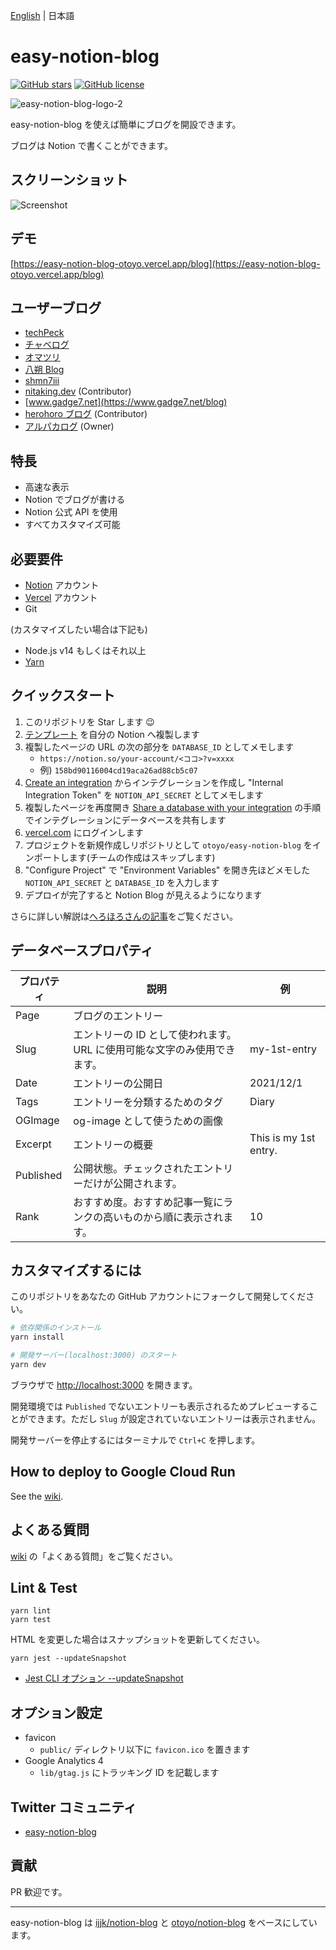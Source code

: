 [English](README.md) | 日本語

# easy-notion-blog

[![GitHub stars](https://img.shields.io/github/stars/otoyo/easy-notion-blog)](https://github.com/otoyo/easy-notion-blog/stargazers)
[![GitHub license](https://img.shields.io/github/license/otoyo/easy-notion-blog)](https://github.com/otoyo/easy-notion-blog/blob/master/LICENSE)

![easy-notion-blog-logo-2](https://user-images.githubusercontent.com/1063435/155871688-aeb3a7ea-28cb-4b84-bcde-eafc7a2a859a.png)

easy-notion-blog を使えば簡単にブログを開設できます。

ブログは Notion で書くことができます。

## スクリーンショット

![Screenshot](https://user-images.githubusercontent.com/1063435/152633191-0bda9095-52ce-4e01-9794-4268c26d0ef4.png)

## デモ

[https://easy-notion-blog-otoyo.vercel.app/blog](https://easy-notion-blog-otoyo.vercel.app/blog)

## ユーザーブログ

- [techPeck](https://techpeck.net/)
- [チャベログ](https://chabelog.com/)
- [オマツリ](https://omatsuri.vercel.app/)
- [八朔 Blog](https://hassaku-easy-notion-blog.vercel.app/)
- [shmn7iii](https://blog.shmn7iii.net/)
- [nitaking.dev](https://blog-nitaking.vercel.app/) (Contributor)
- [www.gadge7.net](https://www.gadge7.net/blog)
- [herohoro ブログ](https://easy-notion-blog-02.vercel.app/) (Contributor)
- [アルパカログ](https://alpacat.com/) (Owner)

## 特長

- 高速な表示
- Notion でブログが書ける
- Notion 公式 API を使用
- すべてカスタマイズ可能

## 必要要件

- [Notion](https://www.notion.so/) アカウント
- [Vercel](https://vercel.com/) アカウント
- Git

(カスタマイズしたい場合は下記も)

- Node.js v14 もしくはそれ以上
- [Yarn](https://yarnpkg.com/getting-started)

## クイックスタート

1. このリポジトリを Star します 😉
2. [テンプレート](https://www.notion.so/otoyo/158bd90116004cd19aca26ad88cb5c07?v=a20acca876c2428380e5a2a33db233ed) を自分の Notion へ複製します
3. 複製したページの URL の次の部分を `DATABASE_ID` としてメモします
   - `https://notion.so/your-account/<ココ>?v=xxxx`
   - 例) `158bd90116004cd19aca26ad88cb5c07`
4. [Create an integration](https://developers.notion.com/docs#step-1-create-an-integration) からインテグレーションを作成し "Internal Integration Token" を `NOTION_API_SECRET` としてメモします
5. 複製したページを再度開き [Share a database with your integration](https://developers.notion.com/docs#step-1-create-an-integration) の手順でインテグレーションにデータベースを共有します
6. [vercel.com](https://vercel.com/) にログインします
7. プロジェクトを新規作成しリポジトリとして `otoyo/easy-notion-blog` をインポートします(チームの作成はスキップします)
8. "Configure Project" で "Environment Variables" を開き先ほどメモした `NOTION_API_SECRET` と `DATABASE_ID` を入力します
9. デプロイが完了すると Notion Blog が見えるようになります

さらに詳しい解説は[へろほろさんの記事](https://herohoro.com/blog/easy-notion-blog-firstdeploy)をご覧ください。

## データベースプロパティ

| プロパティ | 説明                                                                     | 例                    |
| ---------- | ------------------------------------------------------------------------ | --------------------- |
| Page       | ブログのエントリー                                                       |
| Slug       | エントリーの ID として使われます。URL に使用可能な文字のみ使用できます。 | my-1st-entry          |
| Date       | エントリーの公開日                                                       | 2021/12/1             |
| Tags       | エントリーを分類するためのタグ                                           | Diary                 |
| OGImage    | og-image として使うための画像                                            |
| Excerpt    | エントリーの概要                                                         | This is my 1st entry. |
| Published  | 公開状態。チェックされたエントリーだけが公開されます。                   |
| Rank       | おすすめ度。おすすめ記事一覧にランクの高いものから順に表示されます。     | 10                    |

## カスタマイズするには

このリポジトリをあなたの GitHub アカウントにフォークして開発してください。

```sh
# 依存関係のインストール
yarn install

# 開発サーバー(localhost:3000) のスタート
yarn dev
```

ブラウザで [http://localhost:3000](http://localhost:3000) を開きます。

開発環境では `Published` でないエントリーも表示されるためプレビューすることができます。ただし `Slug` が設定されていないエントリーは表示されません。

開発サーバーを停止するにはターミナルで `Ctrl+C` を押します。

## How to deploy to Google Cloud Run

See the [wiki](https://github.com/otoyo/easy-notion-blog/wiki/How-to-deploy-easy-notion-blog-to-Google-Cloud-Run).

## よくある質問

[wiki](https://github.com/otoyo/easy-notion-blog/wiki) の「よくある質問」をご覧ください。

## Lint & Test

```
yarn lint
yarn test
```

HTML を変更した場合はスナップショットを更新してください。

```
yarn jest --updateSnapshot
```

- [Jest CLI オプション --updateSnapshot](https://jestjs.io/ja/docs/cli#--updatesnapshot)

## オプション設定

- favicon
  - `public/` ディレクトリ以下に `favicon.ico` を置きます
- Google Analytics 4
  - `lib/gtag.js` にトラッキング ID を記載します

## Twitter コミュニティ

- [easy-notion-blog](https://twitter.com/i/communities/1497431576975908868)

## 貢献

PR 歓迎です。

---

easy-notion-blog は [ijjk/notion-blog](https://github.com/ijjk/notion-blog) と [otoyo/notion-blog](https://github.com/otoyo/notion-blog) をベースにしています。
